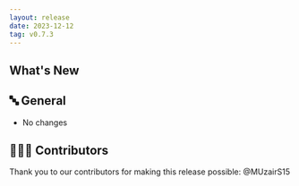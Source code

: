```yaml
---
layout: release
date: 2023-12-12
tag: v0.7.3
---
```


## What's New
## 🔤 General
* No changes

## 👨🏽‍💻 Contributors

Thank you to our contributors for making this release possible:
@MUzairS15
